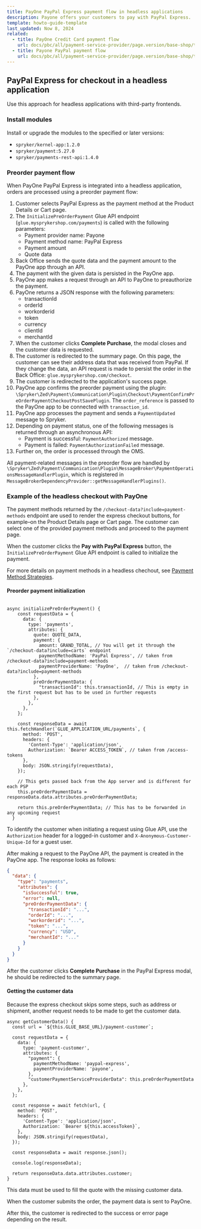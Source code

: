 ```yaml
---
title: PayOne PayPal Express payment flow in headless applications
description: Payone offers your customers to pay with PayPal Express.
template: howto-guide-template
last_updated: Now 8, 2024
related:
  - title: PayOne Credit Card payment flow
    url: docs/pbc/all/payment-service-provider/page.version/base-shop/third-party-integrations/payone/app-composition-platform-integration/payment-method-flows/payone-credit-card-payment-flow.html
  - title: Payone PayPal payment flow
    url: docs/pbc/all/payment-service-provider/page.version/base-shop/third-party-integrations/payone/app-composition-platform-integration/payment-method-flows/payone-paypal-payment-flow.html    
---
```


## PayPal Express for checkout in a headless application

Use this approach for headless applications with third-party frontends.

### Install modules

Install or upgrade the modules to the specified or later versions:
- `spryker/kernel-app:1.2.0`
- `spryker/payment:5.27.0`
- `spryker/payments-rest-api:1.4.0`

### Preorder payment flow

When PayOne PayPal Express is integrated into a headless application, orders are processed using a preorder payment flow:

1. Customer selects PayPal Express as the payment method at the Product Details or Cart page.
2. The `InitializePreOrderPayment` Glue API endpoint (`glue.mysprykershop.com/payments`) is called with the following parameters:
   * Payment provider name: Payone
   * Payment method name: PayPal Express
   * Payment amount
   * Quote data
3. Back Office sends the quote data and the payment amount to the PayOne app through an API.
4. The payment with the given data is persisted in the PayOne app.
5. PayOne app makes a request through an API to PayOne to preauthorize the payment.
6. PayOne returns a JSON response with the following parameters:
   * transactionId
   * orderId
   * workorderid
   * token
   * currency
   * clientId
   * merchantId
7. When the customer clicks **Complete Purchase**, the modal closes and the customer data is requested.
8. The customer is redirected to the summary page. On this page, the customer can see their address data that was received from PayPal. If they change the data, an API request is made to persist the order in the Back Office: `glue.mysprykershop.com/checkout`.
9. The customer is redirected to the application's success page.
10. PayOne app confirms the preorder payment using the plugin: `\Spryker\Zed\Payment\Communication\Plugin\Checkout\PaymentConfirmPreOrderPaymentCheckoutPostSavePlugin`.
    The `order_reference` is passed to the PayOne app to be connected with `transaction_id`.
11. PayOne app processes the payment and sends a `PaymentUpdated` message to Spryker.
12. Depending on payment status, one of the following messages is returned through an asynchronous API:
    * Payment is successful: `PaymentAuthorized` message.
    * Payment is failed: `PaymentAuthorizationFailed` message.
13. Further on, the order is processed through the OMS.

All payment-related messages in the preorder flow are handled by `\Spryker\Zed\Payment\Communication\Plugin\MessageBroker\PaymentOperationsMessageHandlerPlugin`, which is registered in `MessageBrokerDependencyProvider::getMessageHandlerPlugins()`.


### Example of the headless checkout with PayOne

The payment methods returned by the `/checkout-data?include=payment-methods` endpoint are used to render the express checkout buttons, for example–on the Product Details page or Cart page. The customer can select one of the provided payment methods and proceed to the payment page.

When the customer clicks the **Pay with PayPal Express** button, the `InitializePreOrderPayment` Glue API endpoint is called to initialize the payment.


For more details on payment methods in a headless chechout, see [Payment Method Strategies](https://documentation.spryker.com/docs/pbc/all/payment-service-provider/202410.0/base-shop/payment-method-strategies.html).


#### Preorder payment initialization

```JS

async initializePreOrderPayment() {
    const requestData = {
      data: {
        type: 'payments',
        attributes: {
          quote: QUOTE_DATA,
          payment: {
            amount: GRAND_TOTAL, // You will get it through the `/checkout-data?include=carts` endpoint
            paymentMethodName: 'PayPal Express', // taken from /checkout-data?include=payment-methods
            paymentProviderName: 'PayOne',  // taken from /checkout-data?include=payment-methods
          },
          preOrderPaymentData: {
            "transactionId": this.transactionId, // This is empty in the first request but has to be used in further requests
          },
        },
      },
    };

    const responseData = await this.fetchHandler(`GLUE_APPLICATION_URL/payments`, {
      method: 'POST',
      headers: {
        'Content-Type': 'application/json',
        Authorization: `Bearer ACCESS_TOKEN`, // taken from /access-tokens
      },
      body: JSON.stringify(requestData),
    });

    // This gets passed back from the App server and is different for each PSP
    this.preOrderPaymentData = responseData.data.attributes.preOrderPaymentData;

    return this.preOrderPaymentData; // This has to be forwarded in any upcoming request
  }

```

To identify the customer when initiating a request using Glue API, use the `Authorization` header for a logged-in customer and `X-Anonymous-Customer-Unique-Id` for a guest user.

After making a request to the PayOne API, the payment is created in the PayOne app. The response looks as follows:

```JSON
{
  "data": {
    "type": "payments",
    "attributes": {
      "isSuccessful": true,
      "error": null,
      "preOrderPaymentData": {
        "transactionId": "...",
        "orderId": "...",
        "workorderid": "...",
        "token": "...",
        "currency": "USD",
        "merchantId": "..."
      }
    }
  }
}
```

After the customer clicks **Complete Purchase** in the PayPal Express modal, he should be redirected to the summary page.

#### Getting the customer data

Because the express checkout skips some steps, such as address or shipment, another request needs to be made to get the customer data.

```JS
async getCustomerData() {
  const url = `${this.GLUE_BASE_URL}/payment-customer`;

  const requestData = {
    data: {
      type: 'payment-customer',
      attributes: {
        "payment": {
          paymentMethodName: 'paypal-express',
          paymentProviderName: 'payone',
        },
        "customerPaymentServiceProviderData": this.preOrderPaymentData
      },
    },
  };

  const response = await fetch(url, {
    method: 'POST',
    headers: {
      'Content-Type': 'application/json',
      Authorization: `Bearer ${this.accessToken}`,
    },
    body: JSON.stringify(requestData),
  });

  const responseData = await response.json();

  console.log(responseData);

  return responseData.data.attributes.customer;
}
```

This data must be used to fill the quote with the missing customer data.

When the customer submits the order, the payment data is sent to PayOne.

After this, the customer is redirected to the success or error page depending on the result.
